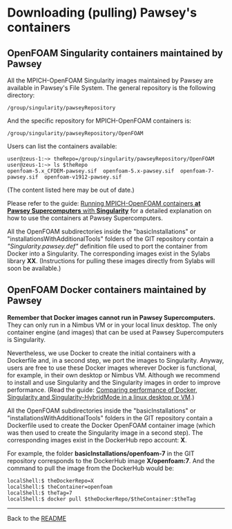 # Downloading (pulling) Pawsey's containers

## OpenFOAM Singularity containers maintained by Pawsey

All the MPICH-OpenFOAM Singularity images maintained by Pawsey are available in Pawsey's File System. The general repository is the following directory:

```shell
/group/singularity/pawseyRepository
```
And the specific repository for MPICH-OpenFOAM containers is:

```shell
/group/singularity/pawseyRepository/OpenFOAM
```
Users can list the containers available:

```
user@zeus-1:~> theRepo=/group/singularity/pawseyRepository/OpenFOAM
user@zeus-1:~> ls $theRepo
openfoam-5.x_CFDEM-pawsey.sif  openfoam-5.x-pawsey.sif  openfoam-7-pawsey.sif  openfoam-v1912-pawsey.sif
```
(The content listed here may be out of date.)

Please refer to the guide: [Running MPICH-OpenFOAM containers **at Pawsey Supercomputers** with **Singularity**](../Usage/RunningAtPawseyWithSingularity.md) for a detailed explanation on how to use the containers at Pawsey Supercomputers.

All the OpenFOAM subdirectories inside the "basicInstallations" or "installationsWithAdditionalTools" folders of the GIT repository contain a _"Singularity.pawsey.def"_ definition file used to port the container from Docker into a Singularity. The corresponding images exist in the Sylabs library **XX**. (Instructions for pulling these images directly from Sylabs will soon be available.)

## OpenFOAM Docker containers maintained by Pawsey
**Remember that Docker images cannot run in Pawsey Supercomputers.** They can only run in a Nimbus VM or in your local linux desktop. The only container engine (and images) that can be used at Pawsey Supercomputers is Singularity.

Nevertheless, we use Docker to create the initial containers with a Dockerfile and, in a second step, we port the images to Singularity. Anyway, users are free to use these Docker images wherever Docker is functional, for example, in their own desktop or Nimbus VM. Although we recommend to install and use Singularity and the Singularity images in order to improve performance. (Read the guide: [Comparing performance of Docker, Singularity and Singularity-HybridMode in a linux desktop or VM](../Usage/ComparingPerformance.md).)

All the OpenFOAM subdirectories inside the "basicInstallations" or "installationsWithAdditionalTools" folders in the GIT repository contain a Dockerfile used to create the Docker OpenFOAM container image (which was then used to create the Singularity image in a second step). The corresponding images exist in the DockerHub repo account: **X**.

For example, the folder **basicInstallations/openfoam-7** in the GIT repository corresponds to the DockerHub image **X/openfoam:7**. And the command to pull the image from the DockerHub would be:

```shell
localShell:$ theDockerRepo=X
localShell:$ theContainer=openfoam
localShell:$ theTag=7
localShell:$ docker pull $theDockerRepo/$theContainer:$theTag
```





---
Back to the [README](../../README.md)